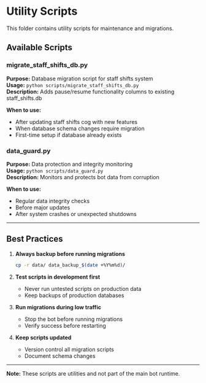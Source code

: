 # Utility Scripts

This folder contains utility scripts for maintenance and migrations.

## Available Scripts

### migrate_staff_shifts_db.py
**Purpose:** Database migration script for staff shifts system  
**Usage:** `python scripts/migrate_staff_shifts_db.py`  
**Description:** Adds pause/resume functionality columns to existing staff_shifts.db

**When to use:**
- After updating staff shifts cog with new features
- When database schema changes require migration
- First-time setup if database already exists

### data_guard.py
**Purpose:** Data protection and integrity monitoring  
**Usage:** `python scripts/data_guard.py`  
**Description:** Monitors and protects bot data from corruption

**When to use:**
- Regular data integrity checks
- Before major updates
- After system crashes or unexpected shutdowns

---

## Best Practices

1. **Always backup before running migrations**
   ```bash
   cp -r data/ data_backup_$(date +%Y%m%d)/
   ```

2. **Test scripts in development first**
   - Never run untested scripts on production data
   - Keep backups of production databases

3. **Run migrations during low traffic**
   - Stop the bot before running migrations
   - Verify success before restarting

4. **Keep scripts updated**
   - Version control all migration scripts
   - Document schema changes

---

**Note:** These scripts are utilities and not part of the main bot runtime.
